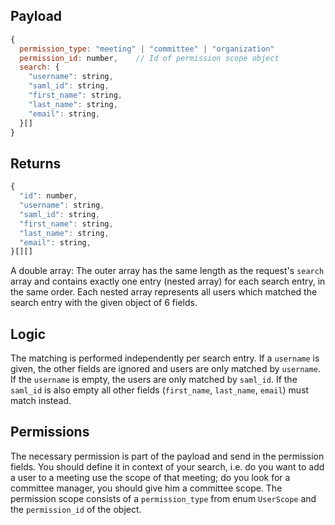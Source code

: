 ## Payload

```js
{
  permission_type: "meeting" | "committee" | "organization"
  permission_id: number,    // Id of permission scope object
  search: {
    "username": string,
    "saml_id": string,
    "first_name": string,
    "last_name": string,
    "email": string,
  }[]
}
```
## Returns

```js
{
  "id": number,
  "username": string,
  "saml_id": string,
  "first_name": string,
  "last_name": string,
  "email": string,
}[][]
```
A double array: The outer array has the same length as the request's `search` array and contains
exactly one entry (nested array) for each search entry, in the same order. Each nested array
represents all users which matched the search entry with the given object of 6 fields.

## Logic

The matching is performed independently per search entry. If a `username` is given, the other fields
are ignored and users are only matched by `username`. If the `username` is empty, the users are only matched by `saml_id`. If the `saml_id` is also empty all other fields (`first_name`, `last_name`, `email`) must match instead.

## Permissions

The necessary permission is part of the payload and send in the permission fields. You should define
it in context of your search, i.e. do you want to add a user to a meeting use the scope of that
meeting; do you look for a committee manager, you should give him a committee scope. The permission
scope consists of a `permission_type` from enum `UserScope` and the `permission_id` of the object.
